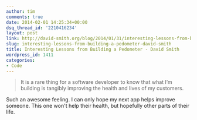 ```yaml
---
author: tim
comments: true
date: 2014-02-01 14:25:34+00:00
dsq_thread_id: '2210416234'
layout: post
link: http://david-smith.org/blog/2014/01/31/interesting-lessons-from-building-a-pedometer
slug: interesting-lessons-from-building-a-pedometer-david-smith
title: Interesting Lessons from Building a Pedometer - David Smith
wordpress_id: 1411
categories:
- Code
---
```


> It is a rare thing for a software developer to know that what I’m building
is tangibly improving the health and lives of my customers.

Such an awesome feeling. I can only hope my next app helps improve someone.
This one won't help their health, but hopefully other parts of their life.
